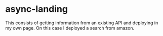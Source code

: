 # async-landing

This consists of getting information from an existing API and deploying in my own page. On this case I deployed a search from amazon.